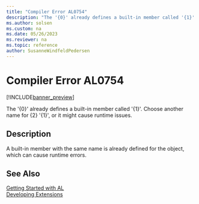 ```yaml
---
title: "Compiler Error AL0754"
description: "The '{0}' already defines a built-in member called '{1}'."
ms.author: solsen
ms.custom: na
ms.date: 05/26/2023
ms.reviewer: na
ms.topic: reference
author: SusanneWindfeldPedersen
---
```

[//]: # (START>DO_NOT_EDIT)
[//]: # (IMPORTANT:Do not edit any of the content between here and the END>DO_NOT_EDIT.)
[//]: # (Any modifications should be made in the .xml files in the ModernDev repo.)
# Compiler Error AL0754

[!INCLUDE[banner_preview](../includes/banner_preview.md)]

The '{0}' already defines a built-in member called '{1}'. Choose another name for {2} '{1}', or it might cause runtime issues.


## Description
A built-in member with the same name is already defined for the object, which can cause runtime errors.  

[//]: # (IMPORTANT: END>DO_NOT_EDIT)
## See Also  
[Getting Started with AL](../devenv-get-started.md)  
[Developing Extensions](../devenv-dev-overview.md)  